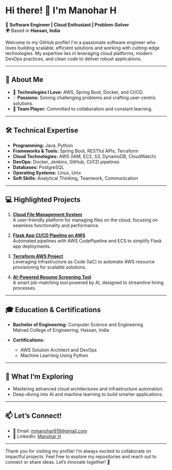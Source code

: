 # Hi there! 👋 I'm Manohar H  

🎯 **Software Engineer | Cloud Enthusiast | Problem-Solver**  
🌍 Based in **Hassan, India**  

Welcome to my GitHub profile! I'm a passionate software engineer who loves building scalable, efficient solutions and working with cutting-edge technologies. My expertise lies in leveraging cloud platforms, modern DevOps practices, and clean code to deliver robust applications.  

---

## 🌟 **About Me**  

- 🚀 **Technologies I Love:** AWS, Spring Boot, Docker, and CI/CD.  
- 💡 **Passions:** Solving challenging problems and crafting user-centric solutions.  
- 🤝 **Team Player:** Committed to collaboration and constant learning.  

---

## 🛠️ **Technical Expertise**  

- **Programming:** Java, Python  
- **Frameworks & Tools:** Spring Boot, RESTful APIs, Terraform  
- **Cloud Technologies:** AWS (IAM, EC2, S3, DynamoDB, CloudWatch)  
- **DevOps:** Docker, Jenkins, GitHub, CI/CD pipelines  
- **Databases:** PostgreSQL  
- **Operating Systems:** Linux, Unix  
- **Soft Skills:** Analytical Thinking, Teamwork, Communication  

---

## 💻 **Highlighted Projects**  

1. **[Cloud File Management System](https://github.com/m-manu619/Cloud_File_Management_System)**  
   A user-friendly platform for managing files on the cloud, focusing on seamless functionality and performance.  

2. **[Flask App CI/CD Pipeline on AWS](https://github.com/m-manu619/Flask-App-CI-CD-Pipeline-on-AWS-using-CodePipeline-ECS-and-Docker)**  
   Automated pipelines with AWS CodePipeline and ECS to simplify Flask app deployments.  

3. **[Terraform AWS Project](https://github.com/m-manu619/terraform-aws-project)**  
   Leveraging Infrastructure as Code (IaC) to automate AWS resource provisioning for scalable solutions.  

4. **[AI-Powered Resume Screening Tool](https://github.com/m-manu619/AI-Powered-Resume-Screening-and-Job-Matching-Tool)**  
   A smart job-matching tool powered by AI, designed to streamline hiring processes.  

---

## 🎓 **Education & Certifications**  

- **Bachelor of Engineering:** Computer Science and Engineering  
  Malnad College of Engineering, Hassan, India 

- **Certifications:**  
  - AWS Solution Architect and DevOps  
  - Machine Learning Using Python  

---

## 🌱 **What I’m Exploring**  

- Mastering advanced cloud architectures and infrastructure automation.  
- Deep-diving into AI and machine learning to build smarter applications.  

---

## 📫 **Let’s Connect!**  

- 📧 Email: [mmanohar619@gmail.com](mailto:mmanohar619@gmail.com)  
- 💼 LinkedIn: [Manohar H](https://www.linkedin.com/in/manohar-h)  

---

Thank you for visiting my profile! I’m always excited to collaborate on impactful projects. Feel free to explore my repositories and reach out to connect or share ideas. Let’s innovate together! 🚀  
